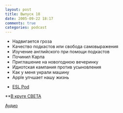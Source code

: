 ```yaml
---
layout: post
title: Выпуск 18
date: 2005-09-22 18:17
comments: true
categories: podcast
---
```


- Надвигается гроза
- Качество подкастов или свобода самовыражения
- Изучение английского при помощи подкастов
- Починил Карла
- Приглашение на новогоднюю вечеринку
- Идиотская кампания против усыновления
- Как у меня украли машину
- Apple улчшает нашу жизнь


* [ESL Pod](http://www.eslpod.com/index.html)

**[В круге СВЕТА](http://www.echo.msk.ru/programs/sorokina/)


[Аудио](http://archive.rucast.net/uwp/media/ump_podcast18.mp3)
<audio src="http://archive.rucast.net/uwp/media/ump_podcast18.mp3" preload="none">
